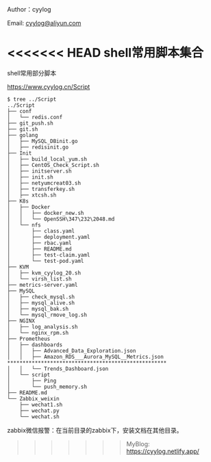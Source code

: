 Author：cyylog

Email: cyylog@aliyun.com

<<<<<<< HEAD
shell常用脚本集合
=======
shell常用部分脚本

https://www.cyylog.cn/Script

~~~shell
$ tree ../Script
../Script
├── conf
│   └── redis.conf
├── git_push.sh
├── git.sh
├── golang
│   ├── MySQL_DBinit.go
│   ├── redisinit.go
├── Init
│   ├── build_local_yum.sh
│   ├── CentOS_Check_Script.sh
│   ├── initserver.sh
│   ├── init.sh
│   ├── netyumcreat03.sh
│   ├── transferkey.sh
│   ├── xtcsh.sh
├── K8s
│   ├── Docker
│   │   ├── docker_new.sh
│   │   └── OpenSSH\347\232\2048.md
│   └── nfs
│       ├── class.yaml
│       ├── deployment.yaml
│       ├── rbac.yaml
│       ├── README.md
│       ├── test-claim.yaml
│       └── test-pod.yaml
├── KVM
│   ├── kvm_cyylog_20.sh
│   └── virsh_list.sh
├── metrics-server.yaml
├── MySQL
│   ├── check_mysql.sh
│   ├── mysql_alive.sh
│   ├── mysql_bak.sh
│   └── mysql_rmove_log.sh
├── NGINX
│   ├── log_analysis.sh
│   └── nginx_rpm.sh
├── Prometheus
│   ├── dashboards
│   │   ├── Advanced_Data_Exploration.json
│   │   ├── Amazon_RDS___Aurora_MySQL__Metrics.json
****************************************************
│   │   └── Trends_Dashboard.json
│   └── script
│       ├── Ping
│       └── push_memory.sh
├── README.md
└── Zabbix_weixin
    ├── wechat1.sh
    ├── wechat.py
    └── wechat.sh

~~~






zabbix微信报警：在当前目录的zabbix下，安装文档在其他目录。
>>>>>>> MyBlog:    https://cyylog.netlify.app/








